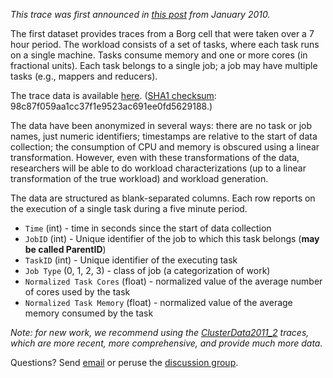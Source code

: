 _This trace was first announced in [this post](https://ai.googleblog.com/2010/01/google-cluster-data.html) from January 2010._

The first dataset provides traces from a Borg cell that were taken over a 7 hour
period. The workload consists of a set of tasks, where each task runs on a
single machine. Tasks consume memory and one or more cores (in fractional
units). Each task belongs to a single job; a job may have multiple tasks (e.g.,
mappers and reducers).

The trace data is available
[here](http://commondatastorage.googleapis.com/clusterdata-misc/google-cluster-data-1.csv.gz).
([SHA1 checksum](http://en.wikipedia.org/wiki/SHA-1#Data_Integrity):
98c87f059aa1cc37f1e9523ac691ee0fd5629188.)

The data have been anonymized in several ways: there are no task or job names,
just numeric identifiers; timestamps are relative to the start of data
collection; the consumption of CPU and memory is obscured using a linear
transformation. However, even with these transformations of the data,
researchers will be able to do workload characterizations (up to a linear
transformation of the true workload) and workload generation.

The data are structured as blank-separated columns. Each row reports on the
execution of a single task during a five minute period.

  * `Time` (int) - time in seconds since the start of data collection
  * `JobID` (int) - Unique identifier of the job to which this task belongs (**may be called ParentID**)
  * `TaskID` (int) - Unique identifier of the executing task
  * `Job Type` (0, 1, 2, 3) - class of job (a categorization of work)
  * `Normalized Task Cores` (float) - normalized value of the average number of cores used by the task
  * `Normalized Task Memory` (float) - normalized value of the average memory consumed by the task

*Note: for new work, we recommend using the [ClusterData2011\_2](ClusterData2011_2.md) traces, which are more recent, more comprehensive, and provide much more data.*

Questions? Send [email](mailto:googleclusterdata-discuss@googlegroups.com)
or peruse the 
[discussion group](http://groups.google.com/group/googleclusterdata-discuss).
